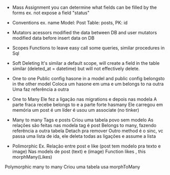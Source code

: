  - Mass Assignment
 you can determine what fields can be filled by the forms
 ex. not expose a field "status"


 - Conventions
 ex. name Model: Post Table: posts, PK: id

 - Mutators
 acessors modified the data between DB and user
 mutators modified data before insert data on DB

 - Scopes
Functions to leave easy call some queries, similar procedures in Sql

 - Soft Deleting 
It's similar a default scope, will create a field in the table similar (deleted_at = datetime) but will not effectively delete.

 - One to one
Public config hasone in a model and public config belongsto in the other model
Coloca um hasone em uma e um belongs to na outra
Uma faz referência  a outra 

 - One to Many 
Ele fez a ligação nas migrations e depois nas modela
A parte fraca recebe belongs to e a parte forte hasmany
Ele carregou em memória um post é um líder é usou um associate (no tinker)

 - Many to many
Tags e posts 
Criou uma tabela povo sem modelo
As relações são feitas nas modela tag é post
Belongs to many, fazendo referência a outra tabela
Detach pra remover
Outro method é o sinc, vc passa uma lista de ida, ele deleta todas as ligações e assume a lista

 - Polimorphic
Ex. Relação entre post e like (post tem modelo pra texto e image)
Nas models de post (text) e (image) 
Function likes , this morphMany(Likes)

Polymorphic many to many
Criou uma tabela 
usa morphToMany
